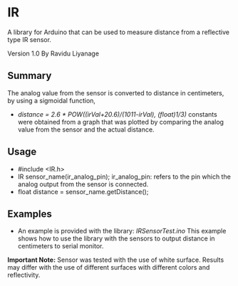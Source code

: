 # IR
A library for Arduino that can be used to measure distance from a reflective type IR sensor.

Version 1.0
By Ravidu Liyanage

## Summary
The analog value from the sensor is converted to distance in centimeters, by using a sigmoidal function, 
- *distance = 2.6 * POW((irVal+20.6)/(1011-irVal), (float)1/3)*
constants were obtained from a graph that was plotted by comparing the analog value from the sensor and the actual distance.

## Usage
- #include <IR.h>
- IR sensor_name(ir_analog_pin);
  ir_analog_pin: refers to the pin which the analog output from the sensor is connected.
- float distance = sensor_name.getDistance();

## Examples
- An example is provided with the library:
_IRSensorTest.ino_
This example shows how to use the library with the sensors to output distance in centimeters to serial monitor.

**Important Note:** Sensor was tested with the use of white surface. Results may differ with the use of different surfaces with different colors and reflectivity.
